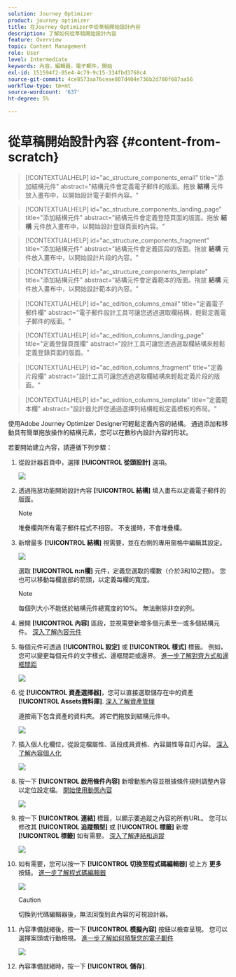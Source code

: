 ```yaml
---
solution: Journey Optimizer
product: journey optimizer
title: 在Journey Optimizer中從草稿開始設計內容
description: 了解如何從草稿開始設計內容
feature: Overview
topic: Content Management
role: User
level: Intermediate
keywords: 內容，編輯器，電子郵件，開始
exl-id: 151594f2-85e4-4c79-9c15-334fbd3768c4
source-git-commit: 4ce8573aa76ceae807d404e736b2d780f687aa56
workflow-type: tm+mt
source-wordcount: '637'
ht-degree: 5%

---
```


# 從草稿開始設計內容 {#content-from-scratch}

>[!CONTEXTUALHELP]
>id="ac_structure_components_email"
>title="添加結構元件"
>abstract="結構元件會定義電子郵件的版面。拖放 **結構** 元件放入畫布中，以開始設計電子郵件內容。"

>[!CONTEXTUALHELP]
>id="ac_structure_components_landing_page"
>title="添加結構元件"
>abstract="結構元件會定義登陸頁面的版面。拖放 **結構** 元件放入畫布中，以開始設計登錄頁面的內容。"

>[!CONTEXTUALHELP]
>id="ac_structure_components_fragment"
>title="添加結構元件"
>abstract="結構元件會定義區段的版面。拖放 **結構** 元件放入畫布中，以開始設計片段的內容。"

>[!CONTEXTUALHELP]
>id="ac_structure_components_template"
>title="添加結構元件"
>abstract="結構元件會定義範本的版面。拖放 **結構** 元件放入畫布中，以開始設計範本的內容。"


>[!CONTEXTUALHELP]
>id="ac_edition_columns_email"
>title="定義電子郵件欄"
>abstract="電子郵件設計工具可讓您透過選取欄結構，輕鬆定義電子郵件的版面。"

>[!CONTEXTUALHELP]
>id="ac_edition_columns_landing_page"
>title="定義登錄頁面欄"
>abstract="設計工具可讓您透過選取欄結構來輕鬆定義登錄頁面的版面。"

>[!CONTEXTUALHELP]
>id="ac_edition_columns_fragment"
>title="定義片段欄"
>abstract="設計工具可讓您透過選取欄結構來輕鬆定義片段的版面。"

>[!CONTEXTUALHELP]
>id="ac_edition_columns_template"
>title="定義範本欄"
>abstract="設計器允許您通過選擇列結構輕鬆定義模板的佈局。"


使用Adobe Journey Optimizer Designer可輕鬆定義內容的結構。 通過添加和移動具有簡單拖放操作的結構元素，您可以在數秒內設計內容的形狀。

若要開始建立內容，請遵循下列步驟：

1. 從設計器首頁中，選擇 **[!UICONTROL 從頭設計]** 選項。

   ![](assets/email_designer.png)

1. 透過拖放功能開始設計內容 **[!UICONTROL 結構]** 填入畫布以定義電子郵件的版面。

   >[!NOTE]
   >
   >堆疊欄與所有電子郵件程式不相容。 不支援時，不會堆疊欄。

   <!--Once placed in the email, you cannot move nor remove your components unless there is already a content component or a fragment placed inside. This is not true in AJO - TBC?-->

1. 新增最多 **[!UICONTROL 結構]** 視需要，並在右側的專用窗格中編輯其設定。

   ![](assets/email_designer_structure_components.png)

   選取 **[!UICONTROL n:n欄]** 元件，定義您選取的欄數（介於3和10之間）。 您也可以移動每欄底部的箭頭，以定義每欄的寬度。

   >[!NOTE]
   >
   >每個列大小不能低於結構元件總寬度的10%。 無法刪除非空的列。

1. 展開 **[!UICONTROL 內容]** 區段，並視需要新增多個元素至一或多個結構元件。 [深入了解內容元件](content-components.md)

1. 每個元件可透過 **[!UICONTROL 設定]** 或 **[!UICONTROL 樣式]** 標籤。 例如，您可以變更每個元件的文字樣式、邊框間距或邊界。 [進一步了解對齊方式和邊框間距](alignment-and-padding.md)

   ![](assets/email_designer_structure_component.png)

1. 從 **[!UICONTROL 資產選擇器]**，您可以直接選取儲存在中的資產 **[!UICONTROL Assets資料庫]**. [深入了解資產管理](assets-essentials.md)

   連按兩下包含資產的資料夾。 將它們拖放到結構元件中。

   ![](assets/email_designer_asset_picker.png)

1. 插入個人化欄位，從設定檔屬性、區段成員資格、內容屬性等自訂內容。 [深入了解內容個人化](../personalization/personalize.md)

   ![](assets/email_designer_personalization.png)

1. 按一下 **[!UICONTROL 啟用條件內容]** 新增動態內容並根據條件規則調整內容以定位設定檔。 [開始使用動態內容](../personalization/get-started-dynamic-content.md)

   ![](assets/email_designer_dynamic-content.png)

1. 按一下 **[!UICONTROL 連結]** 標籤，以顯示要追蹤之內容的所有URL。 您可以修改其 **[!UICONTROL 追蹤類型]** 或 **[!UICONTROL 標籤]** 新增 **[!UICONTROL 標籤]** 如有需要。 [深入了解連結和追蹤](message-tracking.md)

   ![](assets/email_designer_links.png)

1. 如有需要，您可以按一下 **[!UICONTROL 切換至程式碼編輯器]** 從上方 **更多** 按鈕。 [進一步了解程式碼編輯器](code-content.md)

   ![](assets/email_designer_switch-to-code.png)

   >[!CAUTION]
   >
   >切換到代碼編輯器後，無法回復到此內容的可視設計器。

1. 內容準備就緒後，按一下 **[!UICONTROL 模擬內容]** 按鈕以檢查呈現。 您可以選擇案頭或行動檢視。 [進一步了解如何預覽您的電子郵件](preview.md)

   ![](assets/email_designer_simulate_content.png)

1. 內容準備就緒時，按一下 **[!UICONTROL 儲存]**.

